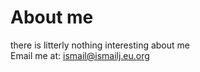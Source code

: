 # About me
there is litterly nothing interesting about me  
Email me at: [ismail@ismailj.eu.org](mailto:ismail@ismailj.eu.org)  
